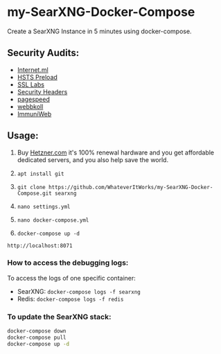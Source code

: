 # my-SearXNG-Docker-Compose
Create a SearXNG Instance in 5 minutes using docker-compose.

## Security Audits:

- [Internet.ml](https://internet.nl/site/search.whateveritworks.org/2060148/)
- [HSTS Preload](https://hstspreload.org/)
- [SSL Labs](https://www.ssllabs.com/ssltest/analyze.html?d=search.whateveritworks.org)
- [Security Headers](https://securityheaders.com/?q=search.whateveritworks.org&hide=on&followRedirects=on)
- [pagespeed](https://pagespeed.web.dev/)
- [webbkoll](https://webbkoll.dataskydd.net/en)
- [ImmuniWeb](https://www.immuniweb.com/ssl/search.whateveritworks.org/a8FxuGr6/)

## Usage:

1. Buy [Hetzner.com](https://hetzner.com) it's 100% renewal hardware and you get affordable dedicated servers, and you also help save the world.

2. ```apt install git```

3. ```git clone https://github.com/WhateverItWorks/my-SearXNG-Docker-Compose.git searxng```

4. ```nano settings.yml```

5. ```nano docker-compose.yml```

6. ```docker-compose up -d```


```http://localhost:8071```


### How to access the debugging logs:

To access the logs of one specific container:
- SearXNG: `docker-compose logs -f searxng`
- Redis: `docker-compose logs -f redis`


### To update the SearXNG stack:

```sh
docker-compose down
docker-compose pull
docker-compose up -d
```

